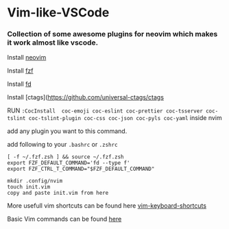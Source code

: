 # Vim-like-VSCode

### Collection of some awesome plugins for neovim which makes it work almost like vscode.

Install [neovim](https://github.com/neovim/neovim/wiki/Installing-Neovim)

Install [fzf](https://github.com/junegunn/fzf)

Install [fd](https://github.com/sharkdp/fd)

Install [ctags](https://github.com/universal-ctags/ctags

RUN `:CocInstall  coc-emoji coc-eslint coc-prettier coc-tsserver coc-tslint coc-tslint-plugin coc-css coc-json coc-pyls coc-yaml` inside nvim

add any plugin you want to this command.

add following to your `.bashrc` or `.zshrc`


```
[ -f ~/.fzf.zsh ] && source ~/.fzf.zsh
export FZF_DEFAULT_COMMAND='fd --type f'
export FZF_CTRL_T_COMMAND="$FZF_DEFAULT_COMMAND"
```

```
mkdir .config/nvim
touch init.vim
copy and paste init.vim from here
```


More usefull vim shortcuts can be found here [vim-keyboard-shortcuts](http://keyxl.com/aaa8263/290/vim-keyboard-shortcuts)

Basic Vim commands can be found [here](https://github.com/hannadrehman/Vim-like-VSCode/blob/master/vim-commands.md)
